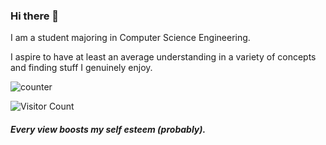 ### Hi there 👋

<!--
**keshavshivkumar/keshavshivkumar** is a ✨ _special_ ✨ repository because its `README.md` (this file) appears on your GitHub profile.
-->
I am a student majoring in Computer Science Engineering.

I aspire to have at least an average understanding in a variety of concepts and finding stuff I genuinely enjoy.

![counter](https://https://en5ibiur3632p8e.m.pipedream.net)

![Visitor Count](https://profile-counter.glitch.me/keshavshivkumar/count.svg)

##### Every view boosts my self esteem (probably). 
